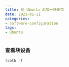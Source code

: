 ```yaml
---
title: 给 Ubuntu 添加一块硬盘
date: 2021-01-11
categories:
- Software-configuration
tags:
- Ubuntu
---
```


[](https://blog.csdn.net/u010953609/article/details/104036767)

### 查看块设备

`lsblk -f`